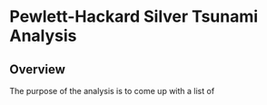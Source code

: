 # Pewlett-Hackard Silver Tsunami Analysis
## Overview
The purpose of the analysis is to come up with a list of 
